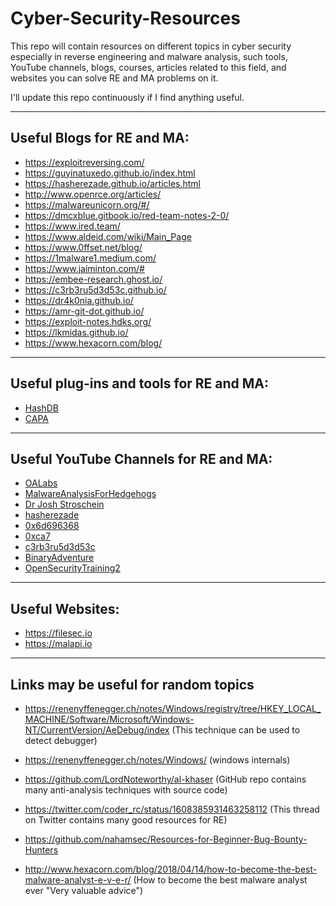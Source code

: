 # Cyber-Security-Resources
This repo will contain resources on different topics in cyber security especially in reverse engineering and malware analysis, such tools, YouTube channels, blogs, courses, articles related to this field, and websites you can solve RE and MA problems on it.

I'll update this repo continuously if I find anything useful.

---

## Useful Blogs for RE and MA:

- https://exploitreversing.com/
- https://guyinatuxedo.github.io/index.html
- https://hasherezade.github.io/articles.html
- http://www.openrce.org/articles/
- https://malwareunicorn.org/#/
- https://dmcxblue.gitbook.io/red-team-notes-2-0/
- https://www.ired.team/
- https://www.aldeid.com/wiki/Main_Page
- https://www.0ffset.net/blog/
- https://1malware1.medium.com/
- https://www.jaiminton.com/#
- https://embee-research.ghost.io/
- https://c3rb3ru5d3d53c.github.io/
- https://dr4k0nia.github.io/
- https://amr-git-dot.github.io/
- https://exploit-notes.hdks.org/
- https://lkmidas.github.io/
- https://www.hexacorn.com/blog/
---

## Useful plug-ins and tools for RE and MA:

- [HashDB](https://github.com/OALabs/hashdb-ida)
- [CAPA](https://github.com/mandiant/capa/blob/master/capa/ida/plugin/README.md)


---

## Useful YouTube Channels for RE and MA:

- [OALabs](https://www.youtube.com/@OALABS)
- [MalwareAnalysisForHedgehogs](https://www.youtube.com/@MalwareAnalysisForHedgehogs)
- [Dr Josh Stroschein](https://www.youtube.com/@jstrosch)
- [hasherezade](https://www.youtube.com/@hasherezade)
- [0x6d696368](https://www.youtube.com/@0x6d696368)
- [0xca7](https://www.youtube.com/@0xca733)
- [c3rb3ru5d3d53c](https://www.youtube.com/@c3rb3ru5d3d53c/featured)
- [BinaryAdventure](https://www.youtube.com/@BinaryAdventure)
- [OpenSecurityTraining2](https://www.youtube.com/@OpenSecurityTraining)
---

## Useful Websites:

- https://filesec.io
- https://malapi.io

---

## Links may be useful for random topics

- https://renenyffenegger.ch/notes/Windows/registry/tree/HKEY_LOCAL_MACHINE/Software/Microsoft/Windows-NT/CurrentVersion/AeDebug/index (This technique can be used to detect debugger)

- https://renenyffenegger.ch/notes/Windows/ (windows internals)

- https://github.com/LordNoteworthy/al-khaser (GitHub repo contains many anti-analysis techniques with source code)

- https://twitter.com/coder_rc/status/1608385931463258112 (This thread on Twitter contains many good resources for RE)

- https://github.com/nahamsec/Resources-for-Beginner-Bug-Bounty-Hunters 

- http://www.hexacorn.com/blog/2018/04/14/how-to-become-the-best-malware-analyst-e-v-e-r/ (How to become the best malware analyst ever "Very valuable advice")